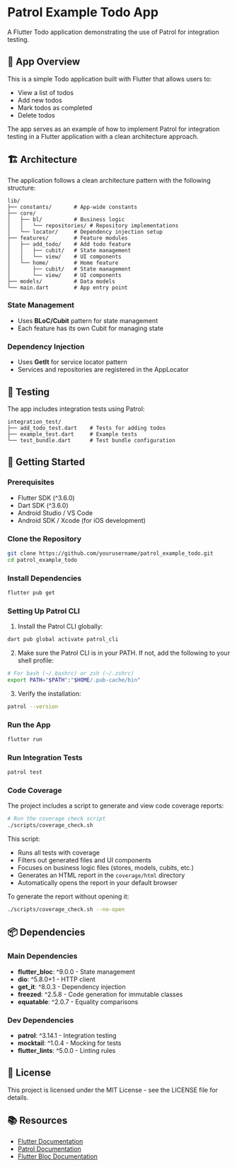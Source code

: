 # Patrol Example Todo App

A Flutter Todo application demonstrating the use of Patrol for integration testing.

## 📱 App Overview

This is a simple Todo application built with Flutter that allows users to:
- View a list of todos
- Add new todos
- Mark todos as completed
- Delete todos

The app serves as an example of how to implement Patrol for integration testing in a Flutter application with a clean architecture approach.

## 🏗️ Architecture

The application follows a clean architecture pattern with the following structure:

```
lib/
├── constants/       # App-wide constants
├── core/
│   ├── bl/          # Business logic
│   │   └── repositories/ # Repository implementations
│   └── locator/     # Dependency injection setup
├── features/        # Feature modules
│   ├── add_todo/    # Add todo feature
│   │   ├── cubit/   # State management
│   │   └── view/    # UI components
│   └── home/        # Home feature
│       ├── cubit/   # State management
│       └── view/    # UI components
├── models/          # Data models
└── main.dart        # App entry point
```

### State Management
- Uses **BLoC/Cubit** pattern for state management
- Each feature has its own Cubit for managing state

### Dependency Injection
- Uses **GetIt** for service locator pattern
- Services and repositories are registered in the AppLocator

## 🧪 Testing

The app includes integration tests using Patrol:

```
integration_test/
├── add_todo_test.dart    # Tests for adding todos
├── example_test.dart     # Example tests
└── test_bundle.dart      # Test bundle configuration
```

## 🚀 Getting Started

### Prerequisites
- Flutter SDK (^3.6.0)
- Dart SDK (^3.6.0)
- Android Studio / VS Code
- Android SDK / Xcode (for iOS development)

### Clone the Repository

```bash
git clone https://github.com/yourusername/patrol_example_todo.git
cd patrol_example_todo
```

### Install Dependencies

```bash
flutter pub get
```

### Setting Up Patrol CLI

1. Install the Patrol CLI globally:

```bash
dart pub global activate patrol_cli
```

2. Make sure the Patrol CLI is in your PATH. If not, add the following to your shell profile:

```bash
# For bash (~/.bashrc) or zsh (~/.zshrc)
export PATH="$PATH":"$HOME/.pub-cache/bin"
```

3. Verify the installation:

```bash
patrol --version
```

### Run the App

```bash
flutter run
```

### Run Integration Tests

```bash
patrol test
```

### Code Coverage

The project includes a script to generate and view code coverage reports:

```bash
# Run the coverage check script
./scripts/coverage_check.sh
```

This script:
- Runs all tests with coverage
- Filters out generated files and UI components
- Focuses on business logic files (stores, models, cubits, etc.)
- Generates an HTML report in the `coverage/html` directory
- Automatically opens the report in your default browser

To generate the report without opening it:

```bash
./scripts/coverage_check.sh --no-open
```

## 📦 Dependencies

### Main Dependencies
- **flutter_bloc**: ^9.0.0 - State management
- **dio**: ^5.8.0+1 - HTTP client
- **get_it**: ^8.0.3 - Dependency injection
- **freezed**: ^2.5.8 - Code generation for immutable classes
- **equatable**: ^2.0.7 - Equality comparisons

### Dev Dependencies
- **patrol**: ^3.14.1 - Integration testing
- **mocktail**: ^1.0.4 - Mocking for tests
- **flutter_lints**: ^5.0.0 - Linting rules

## 📝 License

This project is licensed under the MIT License - see the LICENSE file for details.

## 📚 Resources

- [Flutter Documentation](https://docs.flutter.dev/)
- [Patrol Documentation](https://patrol.leancode.co/)
- [Flutter Bloc Documentation](https://bloclibrary.dev/)

